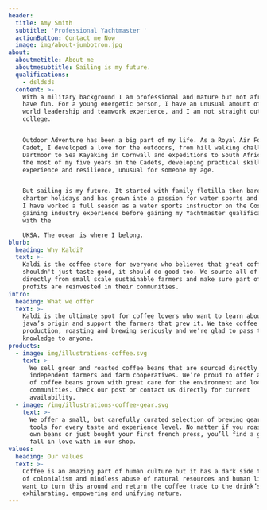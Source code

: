 ```yaml
---
header:
  title: Amy Smith
  subtitle: 'Professional Yachtmaster '
  actionButton: Contact me Now
  image: img/about-jumbotron.jpg
about:
  aboutmetitle: About me
  aboutmesubtitle: Sailing is my future.
  qualifications:
    - dsldsds
  content: >-
    With a military background I am professional and mature but not afraid to
    have fun. For a young energetic person, I have an unusual amount of real
    world leadership and teamwork experience, and I am not straight out of
    college.


    Outdoor Adventure has been a big part of my life. As a Royal Air Force
    Cadet, I developed a love for the outdoors, from hill walking challenges on
    Dartmoor to Sea Kayaking in Cornwall and expeditions to South Africa, I made
    the most of my five years in the Cadets, developing practical skills,
    experience and resilience, unusual for someone my age.


    But sailing is my future. It started with family flotilla then bareboat
    charter holidays and has grown into a passion for water sports and yachting.
    I have worked a full season as a water sports instructor on the Costa Brava
    gaining industry experience before gaining my Yachtmaster qualifications
    with the

    UKSA. The ocean is where I belong.
blurb:
  heading: Why Kaldi?
  text: >-
    Kaldi is the coffee store for everyone who believes that great coffee
    shouldn't just taste good, it should do good too. We source all of our beans
    directly from small scale sustainable farmers and make sure part of the
    profits are reinvested in their communities.
intro:
  heading: What we offer
  text: >-
    Kaldi is the ultimate spot for coffee lovers who want to learn about their
    java’s origin and support the farmers that grew it. We take coffee
    production, roasting and brewing seriously and we’re glad to pass that
    knowledge to anyone.
products:
  - image: img/illustrations-coffee.svg
    text: >-
      We sell green and roasted coffee beans that are sourced directly from
      independent farmers and farm cooperatives. We’re proud to offer a variety
      of coffee beans grown with great care for the environment and local
      communities. Check our post or contact us directly for current
      availability.
  - image: /img/illustrations-coffee-gear.svg
    text: >-
      We offer a small, but carefully curated selection of brewing gear and
      tools for every taste and experience level. No matter if you roast your
      own beans or just bought your first french press, you’ll find a gadget to
      fall in love with in our shop.
values:
  heading: Our values
  text: >-
    Coffee is an amazing part of human culture but it has a dark side too – one
    of colonialism and mindless abuse of natural resources and human lives. We
    want to turn this around and return the coffee trade to the drink’s
    exhilarating, empowering and unifying nature.
---
```

